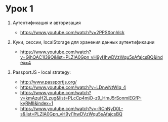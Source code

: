 # Урок 1

1. Аутентификация и авторизация
   - https://www.youtube.com/watch?v=2PPSXonhIck

2. Куки, сессии, localStorage для хранения данных аутентификации
   - https://www.youtube.com/watch?v=GihQAC1I39Q&list=PLZlA0Gpn_vH9yI1hwDVzWqu5sAfajcsBQ&index=4

3. PassportJS - local strategy:
   - http://www.passportjs.org/
   - https://www.youtube.com/watch?v=LDnwNtWIq_4
   - https://www.youtube.com/watch?v=kmAzuH2Lzug&list=PLcCp4mjO-z9_HmJ5rSonmiEGfP-kyRMlI&index=1
   - https://www.youtube.com/watch?v=-RCnNyD0L-s&list=PLZlA0Gpn_vH9yI1hwDVzWqu5sAfajcsBQ
